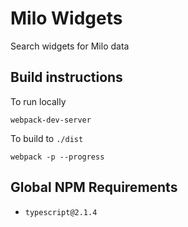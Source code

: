 # Milo Widgets
Search widgets for Milo data

## Build instructions
To run locally
```
webpack-dev-server
```

To build to `./dist`
```
webpack -p --progress
```

## Global NPM Requirements
* `typescript@2.1.4`